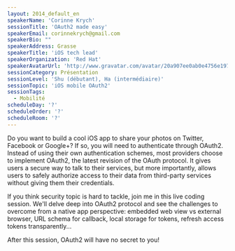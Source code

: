 ```yaml
---
layout: 2014_default_en
speakerName: 'Corinne Krych'
sessionTitle: 'OAuth2 made easy'
speakerEmail: corinnekrych@gmail.com
speakerBio: ""
speakerAddress: Grasse
speakerTitle: 'iOS tech lead'
speakerOrganization: 'Red Hat'
speakerAvatarUrl: 'http://www.gravatar.com/avatar/20a907ee0ab0e4756e19727209d0ac64?size=200'
sessionCategory: Présentation
sessionLevel: 'Shu (débutant), Ha (intermédiaire)'
sessionTopic: 'iOS mobile OAuth2'
sessionTags:
  - Mobilité
scheduleDay: '?'
scheduleOrder: '?'
scheduleRoom: '?'
---
```


Do you want to build a cool iOS app to share your photos on Twitter, Facebook or Google+? If so, you will need to authenticate through OAuth2. Instead of using their own authentication schemes, most providers choose to implement OAuth2, the latest revision of the OAuth protocol. It gives users a secure way to talk to their services, but more importantly, allows users to safely authorize access to their data from third-party services without giving them their credentials.

If you think security topic is hard to tackle, join me in this live coding session. We'll delve deep into OAuth2 protocol and see the challenges to overcome from a native app perspective: embedded web view vs external browser, URL schema for callback, local storage for tokens, refresh access tokens transparently...

After this session, OAuth2 will have no secret to you!
